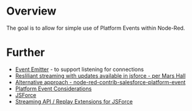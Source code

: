 # Overview

The goal is to allow for simple use of Platform Events within Node-Red.

# Further

* [Event Emitter](https://nodejs.org/api/events.html#events_class_eventemitter) - to support listening for connections
* [Resliliant streaming with updates available in jsforce - per Mars Hall](https://blog.heroku.com/reactive-programming-salesforce-data)
* [Alternative approach - node-red-contrib-salesforce-platform-event](https://flows.nodered.org/node/node-red-contrib-salesforce-platform-event)
* [Platform Event Considerations](https://developer.salesforce.com/docs/atlas.en-us.platform_events.meta/platform_events/platform_event_extras.htm)
* [JSForce](https://jsforce.github.io/)
* [Streaming API / Replay Extensions for JSForce](https://github.com/jsforce/jsforce/pull/740)